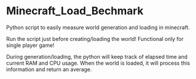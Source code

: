 # Minecraft_Load_Bechmark
Python script to easily measure world generation and loading in minecraft. 

Run the script just before creating/loading the world!
Functional only for single player game!

During generation/loading, the python will keep track of elapsed time and current RAM and CPU usage. When the world is loaded, it will process this information and return an average.
